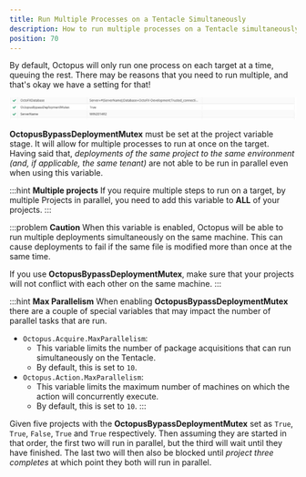 ```yaml
---
title: Run Multiple Processes on a Tentacle Simultaneously
description: How to run multiple processes on a Tentacle simultaneously.
position: 70
---
```


By default, Octopus will only run one process on each target at a time, queuing the rest. There may be reasons that you need to run multiple, and that's okay we have a setting for that!

![](3278139.png)

**OctopusBypassDeploymentMutex** must be set at the project variable stage. It will allow for multiple processes to run at once on the target. Having said that, _deployments of the same project to the same environment (and, if applicable, the same tenant)_ are not able to be run in parallel even when using this variable.

:::hint
**Multiple projects**
If you require multiple steps to run on a target, by multiple Projects in parallel, you need to add this variable to **ALL** of your projects.
:::

:::problem
**Caution**
When this variable is enabled, Octopus will be able to run multiple deployments simultaneously on the same machine. This can cause deployments to fail if the same file is modified more than once at the same time.

If you use **OctopusBypassDeploymentMutex**, make sure that your projects will not conflict with each other on the same machine.
:::

:::hint
**Max Parallelism**
When enabling **OctopusBypassDeploymentMutex** there are a couple of special variables that may impact the number of parallel tasks that are run.

* `Octopus.Acquire.MaxParallelism`:
    * This variable limits the number of package acquisitions that can run simultaneously on the Tentacle.
    *  By default, this is set to `10`.
* `Octopus.Action.MaxParallelism`:
    * This variable limits the maximum number of machines on which the action will concurrently execute.
    * By default, this is set to `10`.
:::

Given five projects with the **OctopusBypassDeploymentMutex** set as `True`, `True`, `False`, `True` and `True` respectively. Then assuming they are started in that order, the first two will run in parallel, but the third will wait until they have finished. The last two will then also be blocked until _project three completes_ at which point they both will run in parallel.
